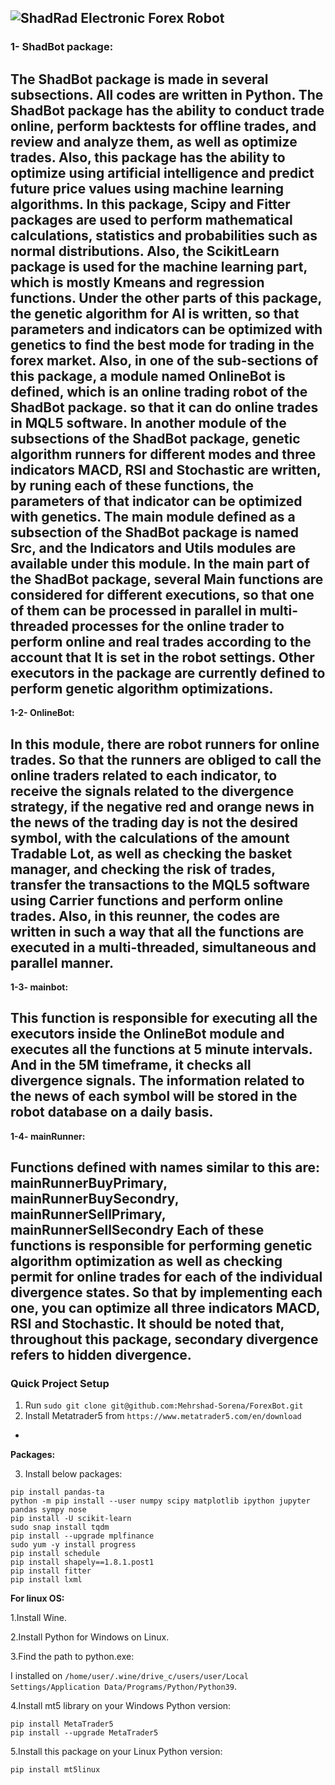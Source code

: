 ![ShadRad Electronic](https://www.shadrad.ir/wp-content/uploads/2021/11/Shadrad1-1.png)
Forex Robot
-

### 1- ShadBot package:

The ShadBot package is made in several subsections. All codes are written in Python. The ShadBot package has the ability to conduct trade online, perform backtests for offline trades, and review and analyze them, as well as optimize trades. Also, this package has the ability to optimize using artificial intelligence and predict future price values using machine learning algorithms.
In this package, Scipy and Fitter packages are used to perform mathematical calculations, statistics and probabilities such as normal distributions. Also, the ScikitLearn package is used for the machine learning part, which is mostly Kmeans and regression functions. Under the other parts of this package, the genetic algorithm for AI is written, so that parameters and indicators can be optimized with genetics to find the best mode for trading in the forex market. Also, in one of the sub-sections of this package, a module named OnlineBot is defined, which is an online trading robot of the ShadBot package. so that it can do online trades  in MQL5 software. In another module of the subsections of the ShadBot package, genetic algorithm runners for different modes and three indicators MACD, RSI and Stochastic are written, by runing each of these functions, the parameters of that indicator can be optimized with genetics.
The main module defined as a subsection of the ShadBot package is named Src, and the Indicators and Utils modules are available under this module. In the main part of the ShadBot package, several Main functions are considered for different executions, so that one of them can be processed in parallel in multi-threaded processes for the online trader to perform online and real trades according to the account that It is set in the robot settings. Other executors in the package are currently defined to perform genetic algorithm optimizations.
-
**1-2- OnlineBot:**

In this module, there are robot runners for online trades. So that the runners are obliged to call the online traders related to each indicator, to receive the signals related to the divergence strategy, if the negative red and orange news in the news of the trading day is not the desired symbol, with the calculations of the amount Tradable Lot, as well as checking the basket manager, and checking the risk of trades, transfer the transactions to the MQL5 software using Carrier functions and perform online trades. Also, in this reunner, the codes are written in such a way that all the functions are executed in a multi-threaded, simultaneous and parallel manner.
-
**1-3- __mainbot__:**

This function is responsible for executing all the executors inside the OnlineBot module and executes all the functions at 5 minute intervals. And in the 5M timeframe, it checks all divergence signals. The information related to the news of each symbol will be stored in the robot database on a daily basis.
-
**1-4- __mainRunner__:**

Functions defined with names similar to this are: __mainRunnerBuyPrimary__, __mainRunnerBuySecondry__, __mainRunnerSellPrimary__, __mainRunnerSellSecondry__
Each of these functions is responsible for performing genetic algorithm optimization as well as checking permit for online trades for each of the individual divergence states. So that by implementing each one, you can optimize all three indicators MACD, RSI and Stochastic.
It should be noted that, throughout this package, secondary divergence refers to hidden divergence.
-

### Quick Project Setup
1. Run `sudo git clone git@github.com:Mehrshad-Sorena/ForexBot.git`
2. Install Metatrader5 from `https://www.metatrader5.com/en/download`

-

**Packages:**

3. Install below packages:

```
pip install pandas-ta
python -m pip install --user numpy scipy matplotlib ipython jupyter pandas sympy nose
pip install -U scikit-learn
sudo snap install tqdm
pip install --upgrade mplfinance
sudo yum -y install progress
pip install schedule
pip install shapely==1.8.1.post1
pip install fitter
pip install lxml
```

**For linux OS:**

1.Install Wine.

2.Install Python for Windows on Linux.

3.Find the path to python.exe:

I installed on `/home/user/.wine/drive_c/users/user/Local Settings/Application Data/Programs/Python/Python39`.

4.Install mt5 library on your Windows Python version:

```
pip install MetaTrader5
pip install --upgrade MetaTrader5
```

5.Install this package on your Linux Python version:

```
pip install mt5linux
```
